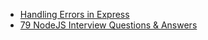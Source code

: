 - [Handling Errors in Express](https://zellwk.com/blog/express-errors/)
- [79 NodeJS Interview Questions & Answers](https://coderrocketfuel.com/article/node-js-interview-questions-and-answers)
